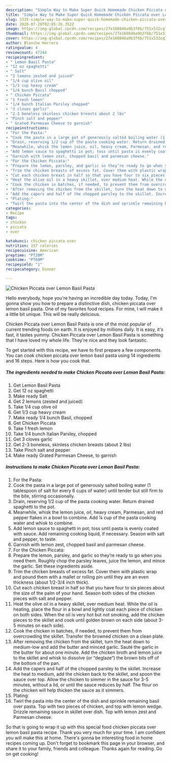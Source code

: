 ```yaml
---
description: "Simple Way to Make Super Quick Homemade Chicken Piccata over Lemon Basil Pasta"
title: "Simple Way to Make Super Quick Homemade Chicken Piccata over Lemon Basil Pasta"
slug: 3335-simple-way-to-make-super-quick-homemade-chicken-piccata-over-lemon-basil-pasta
date: 2020-07-28T02:05:26.352Z
image: https://img-global.cpcdn.com/recipes/27e168046a9b3f6b/751x532cq70/chicken-piccata-over-lemon-basil-pasta-recipe-main-photo.jpg
thumbnail: https://img-global.cpcdn.com/recipes/27e168046a9b3f6b/751x532cq70/chicken-piccata-over-lemon-basil-pasta-recipe-main-photo.jpg
cover: https://img-global.cpcdn.com/recipes/27e168046a9b3f6b/751x532cq70/chicken-piccata-over-lemon-basil-pasta-recipe-main-photo.jpg
author: Blanche Herrera
ratingvalue: 4
reviewcount: 47244
recipeingredient:
- " Lemon Basil Pasta"
- "12 oz spaghetti"
- " Salt"
- "2 lemons zested and juiced"
- "1/4 cup olive oil"
- "1/3 cup heavy cream"
- "1/4 bunch Basil chopped"
- " Chicken Piccata"
- "1 fresh lemon"
- "1/4 bunch Italian Parsley chopped"
- "3 cloves garlic"
- "2-3 boneless skinless chicken breasts about 2 lbs"
- "Pinch salt and pepper"
- " Grated Parmesan Cheese to garnish"
recipeinstructions:
- "For the Pasta:"
- "Cook the pasta in a large pot of generously salted boiling water (1 tablespoon of salt for every 6 cups of water) until tender but still firm to the bite, stirring occasionally."
- "Drain, reserving 1/2 cup of the pasta cooking water. Return drained spaghetti to the pot."
- "Meanwhile, whisk the lemon juice, oil, heavy cream, Parmesan, and red pepper flakes in a bowl to combine. Add ¼ cup of the pasta cooking water and whisk to combine."
- "Add lemon sauce to spaghetti in pot; toss until pasta is evenly coated with sauce. Add remaining cooking liquid, if necessary. Season with salt and pepper, to taste."
- "Garnish with lemon zest, chopped basil and parmesan cheese."
- "For the Chicken Piccata:"
- "Prepare the lemon, parsley, and garlic so they’re ready to go when you need them. Roughly chop the parsley leaves, juice the lemon, and mince the garlic. Set these ingredients aside."
- "Trim the chicken breasts of excess fat. Cover them with plastic wrap and pound them with a mallet or rolling pin until they are an even thickness (about 1/2-3/4 inch thick)."
- "Cut each chicken breast in half so that you have four to six pieces about the size of the palm of your hand. Season both sides of the chicken pieces with salt and pepper."
- "Heat the olive oil in a heavy skillet, over medium heat. While the oil is heating, place the flour in a bowl and lightly coat each piece of chicken on both sides. When the oil is very hot but not smoking, add the chicken pieces to the skillet and cook until golden brown on each side (about 3-5 minutes on each side)."
- "Cook the chicken in batches, if needed, to prevent them from overcrowding the skillet. Transfer the browned chicken on a clean plate."
- "After removing the chicken from the skillet, turn the heat down to medium-low and add the butter and minced garlic. Sauté the garlic in the butter for about one minute. Add the chicken broth and lemon juice to the skillet and whisk to dissolve (or “deglaze”) the brown bits off of the bottom of the pan."
- "Add the capers and half of the chopped parsley to the skillet. Increase the heat to medium, add the chicken back to the skillet, and spoon the sauce over top. Allow the chicken to simmer in the sauce for 3-5 minutes, without a lid, or until the sauce reduces by half. The flour on the chicken will help thicken the sauce as it simmers."
- "Plating:"
- "Twirl the pasta into the center of the dish and sprinkle remaining basil over pasta. Top with two pieces of chicken, and top with lemon wedge. Drizzle remaining sauce in skillet over dish. Top with lemon zest and Parmesan cheese."
categories:
- Recipe
tags:
- chicken
- piccata
- over

katakunci: chicken piccata over 
nutrition: 157 calories
recipecuisine: American
preptime: "PT20M"
cooktime: "PT60M"
recipeyield: "1"
recipecategory: Dinner

---
```



![Chicken Piccata over Lemon Basil Pasta](https://img-global.cpcdn.com/recipes/27e168046a9b3f6b/751x532cq70/chicken-piccata-over-lemon-basil-pasta-recipe-main-photo.jpg)

Hello everybody, hope you're having an incredible day today. Today, I'm gonna show you how to prepare a distinctive dish, chicken piccata over lemon basil pasta. One of my favorites food recipes. For mine, I will make it a little bit unique. This will be really delicious.



Chicken Piccata over Lemon Basil Pasta is one of the most popular of current trending foods on earth. It is enjoyed by millions daily. It is easy, it's fast, it tastes yummy. Chicken Piccata over Lemon Basil Pasta is something that I have loved my whole life. They're nice and they look fantastic.


To get started with this recipe, we have to first prepare a few components. You can cook chicken piccata over lemon basil pasta using 14 ingredients and 16 steps. Here is how you cook that.

<!--inarticleads1-->

##### The ingredients needed to make Chicken Piccata over Lemon Basil Pasta:

1. Get  Lemon Basil Pasta
1. Get 12 oz spaghetti
1. Make ready  Salt
1. Get 2 lemons (zested and juiced)
1. Take 1/4 cup olive oil
1. Get 1/3 cup heavy cream
1. Make ready 1/4 bunch Basil, chopped
1. Get  Chicken Piccata
1. Take 1 fresh lemon
1. Take 1/4 bunch Italian Parsley, chopped
1. Get 3 cloves garlic
1. Get 2-3 boneless, skinless chicken breasts (about 2 lbs)
1. Take Pinch salt and pepper
1. Make ready  Grated Parmesan Cheese, to garnish




<!--inarticleads2-->

##### Instructions to make Chicken Piccata over Lemon Basil Pasta:

1. For the Pasta:
1. Cook the pasta in a large pot of generously salted boiling water (1 tablespoon of salt for every 6 cups of water) until tender but still firm to the bite, stirring occasionally.
1. Drain, reserving 1/2 cup of the pasta cooking water. Return drained spaghetti to the pot.
1. Meanwhile, whisk the lemon juice, oil, heavy cream, Parmesan, and red pepper flakes in a bowl to combine. Add ¼ cup of the pasta cooking water and whisk to combine.
1. Add lemon sauce to spaghetti in pot; toss until pasta is evenly coated with sauce. Add remaining cooking liquid, if necessary. Season with salt and pepper, to taste.
1. Garnish with lemon zest, chopped basil and parmesan cheese.
1. For the Chicken Piccata:
1. Prepare the lemon, parsley, and garlic so they’re ready to go when you need them. Roughly chop the parsley leaves, juice the lemon, and mince the garlic. Set these ingredients aside.
1. Trim the chicken breasts of excess fat. Cover them with plastic wrap and pound them with a mallet or rolling pin until they are an even thickness (about 1/2-3/4 inch thick).
1. Cut each chicken breast in half so that you have four to six pieces about the size of the palm of your hand. Season both sides of the chicken pieces with salt and pepper.
1. Heat the olive oil in a heavy skillet, over medium heat. While the oil is heating, place the flour in a bowl and lightly coat each piece of chicken on both sides. When the oil is very hot but not smoking, add the chicken pieces to the skillet and cook until golden brown on each side (about 3-5 minutes on each side).
1. Cook the chicken in batches, if needed, to prevent them from overcrowding the skillet. Transfer the browned chicken on a clean plate.
1. After removing the chicken from the skillet, turn the heat down to medium-low and add the butter and minced garlic. Sauté the garlic in the butter for about one minute. Add the chicken broth and lemon juice to the skillet and whisk to dissolve (or “deglaze”) the brown bits off of the bottom of the pan.
1. Add the capers and half of the chopped parsley to the skillet. Increase the heat to medium, add the chicken back to the skillet, and spoon the sauce over top. Allow the chicken to simmer in the sauce for 3-5 minutes, without a lid, or until the sauce reduces by half. The flour on the chicken will help thicken the sauce as it simmers.
1. Plating:
1. Twirl the pasta into the center of the dish and sprinkle remaining basil over pasta. Top with two pieces of chicken, and top with lemon wedge. Drizzle remaining sauce in skillet over dish. Top with lemon zest and Parmesan cheese.




So that is going to wrap it up with this special food chicken piccata over lemon basil pasta recipe. Thank you very much for your time. I am confident you will make this at home. There's gonna be interesting food in home recipes coming up. Don't forget to bookmark this page in your browser, and share it to your family, friends and colleague. Thanks again for reading. Go on get cooking!
